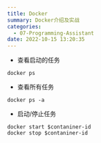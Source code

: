 ```yaml
---
title: Docker
summary: Docker介绍及实战
categories:
  - 07-Programming-Assistant
date: 2022-10-15 13:20:35
---
```

+ 查看启动的任务

```shell
docker ps
```

+ 查看所有任务

```shell
docker ps -a
```

+ 启动/停止任务

```shell
docker start $contaniner-id
docker stop $contaniner-id
```

